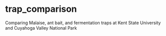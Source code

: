 # trap_comparison
Comparing Malaise, ant bait, and fermentation traps at Kent State University and Cuyahoga Valley National Park
